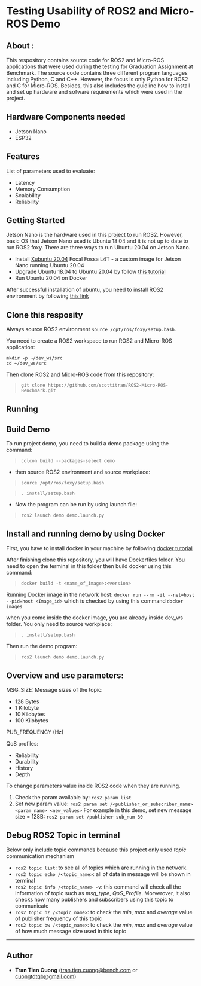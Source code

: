 # Testing Usability of ROS2 and Micro-ROS Demo

## About : 
This respository contains source code for ROS2 and Micro-ROS applications that were used during the testing for Graduation Assignment at Benchmark. The source code contains three different program languages including Python, C and C++. However, the focus is only Python for ROS2 and C for Micro-ROS. 
Besides, this also includes the guidline how to install and set up hardware and sofware requirements which were used in the project. 

## Hardware Components needed
- Jetson Nano
- ESP32 

## Features
List of parameters used to evaluate:
- Latency
- Memory Consumption
- Scalability
- Reliability


## Getting Started 
Jetson Nano is the hardware used in this project to run ROS2. However, basic OS that Jetson Nano used is Ubuntu 18.04 and it is not up to date to run ROS2 foxy. There are three ways to run Ubuntu 20.04 on Jetson Nano. 
- Install [Xubuntu 20.04](https://forums.developer.nvidia.com/t/xubuntu-20-04-focal-fossa-l4t-r32-3-1-custom-image-for-the-jetson-nano/121768) Focal Fossa L4T - a custom image for Jetson Nano running Ubuntu 20.04 
- Upgrade Ubuntu 18.04 to Ubuntu 20.04 by follow [this tutorial](https://qengineering.eu/install-ubuntu-20.04-on-jetson-nano.html)
- Run Ubuntu 20.04 on Docker

After successful installation of ubuntu, you need to install ROS2 environment by following [this link](https://docs.ros.org/en/foxy/Installation/Ubuntu-Install-Debians.html)

## Clone this resposity 
Always source ROS2 environment `source /opt/ros/foxy/setup.bash`.

You need to create a ROS2 workspace to run ROS2 and Micro-ROS application:
```
mkdir -p ~/dev_ws/src
cd ~/dev_ws/src
 ```
Then clone ROS2 and Micro-ROS code from this repository:

> `git clone https://github.com/scottitran/ROS2-Micro-ROS-Benchmark.git`

## Running 
## Build Demo
To run project demo, you need to build a demo package using the command:

> `colcon build --packages-select demo`

- then source ROS2 environment and source workplace: 
> `source /opt/ros/foxy/setup.bash`

> `. install/setup.bash`

- Now the program can be run by using launch file:

> `ros2 launch demo demo.launch.py`


## Install and running demo by using Docker
First, you have to install docker in your machine by following [docker tutorial](https://docs.docker.com/engine/install/)

After finishing clone this repository, you will have Dockerfiles folder. You need to open the terminal in this folder then build docker using this command:

> `docker build -t <name_of_image>:<version>`

Running Docker image in the network host:
`docker run --rm -it --net=host --pid=host <Image_id>` which is checked by using this command `docker images`

when you come inside the docker image, you are already inside dev_ws folder. You only need to source workplace: 
> `. install/setup.bash`

Then run the demo program: 

> `ros2 launch demo demo.launch.py`


## Overview and use parameters:
MSG_SIZE: Message sizes of the topic:
- 128 Bytes 
- 1 Kilobyte
- 10 Kilobytes
- 100 Kilobytes

PUB_FREQUENCY (Hz)

QoS profiles:
- Reliability
- Durability
- History 
- Depth

To change parameters value inside ROS2 code when they are running. 

1. Check the param available by: `ros2 param list`
2. Set new param value: `ros2 param set /<publisher_or_subscriber_name> <param_name> <new_values>`
For example in this demo, set new message size = 128B: `ros2 param set /publisher sub_num 30`

## Debug ROS2 Topic in terminal
Below only include topic commands because this project only used _topic_ communication mechanism
- `ros2 topic list`: to see all of topics which are running in the network.
- `ros2 topic echo /<topic_name>`: all of data in message will be shown in terminal 
- `ros2 topic info /<topic_name> -v`: this command will check all the information of topic such as _msg_type_, _QoS_Profile_. Morverover, it also checks how many publishers and subscribers using this topic to communicate
- `ros2 topic hz /<topic_name>`: to check the _min_, _max_ and _average_ value of publisher frequency of this topic
- `ros2 topic bw /<topic_name>`: to check the _min_, _max_ and _average_ value of how much message size used in this topic

---
## Author 
  - **Tran Tien Cuong** (tran.tien.cuong@bench.com or cuongtdtqb@gmail.com)
